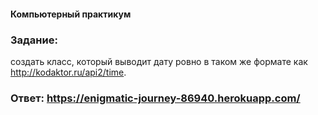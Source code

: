 #### Компьютерный практикум

### Задание:  
создать класс, который выводит дату ровно в таком же формате как http://kodaktor.ru/api2/time.

### Ответ: https://enigmatic-journey-86940.herokuapp.com/
